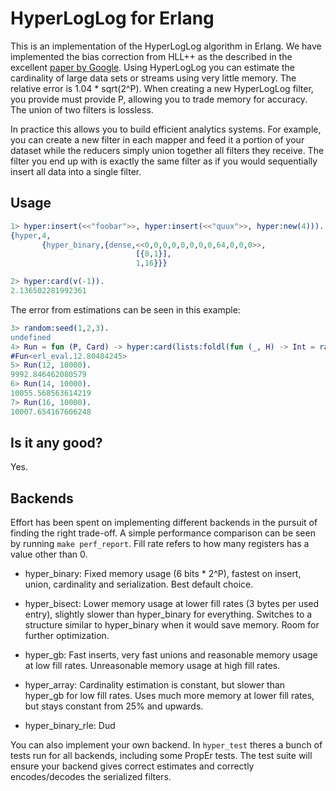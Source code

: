 # HyperLogLog for Erlang

This is an implementation of the HyperLogLog algorithm in Erlang. We
have implemented the bias correction from HLL++ as the described in
the excellent [paper by Google][]. Using HyperLogLog you can estimate
the cardinality of large data sets or streams using very little
memory. The relative error is 1.04 * sqrt(2^P). When creating a new
HyperLogLog filter, you provide must provide P, allowing you to trade
memory for accuracy. The union of two filters is lossless.

In practice this allows you to build efficient analytics systems. For
example, you can create a new filter in each mapper and feed it a
portion of your dataset while the reducers simply union together all
filters they receive. The filter you end up with is exactly the same
filter as if you would sequentially insert all data into a single
filter.


## Usage

```erlang
1> hyper:insert(<<"foobar">>, hyper:insert(<<"quux">>, hyper:new(4))).
{hyper,4,
       {hyper_binary,{dense,<<0,0,0,0,0,0,0,0,64,0,0,0>>,
                            [{8,1}],
                            1,16}}}

2> hyper:card(v(-1)).
2.136502281992361
```

The error from estimations can be seen in this example:
```erlang
3> random:seed(1,2,3).
undefined
4> Run = fun (P, Card) -> hyper:card(lists:foldl(fun (_, H) -> Int = random:uniform(10000000000000), hyper:insert(<<Int:64/integer>>, H) end, hyper:new(P), lists:seq(1, Card))) end.
#Fun<erl_eval.12.80484245>
5> Run(12, 10000).
9992.846462080579
6> Run(14, 10000).
10055.568563614219
7> Run(16, 10000).
10007.654167606248
```

## Is it any good?

Yes.

## Backends

Effort has been spent on implementing different backends in the
pursuit of finding the right trade-off. A simple performance
comparison can be seen by running `make perf_report`. Fill rate refers
to how many registers has a value other than 0.

 * hyper_binary: Fixed memory usage (6 bits * 2^P), fastest on insert,
   union, cardinality and serialization. Best default choice.

 * hyper_bisect: Lower memory usage at lower fill rates (3 bytes per
   used entry), slightly slower than hyper_binary for
   everything. Switches to a structure similar to hyper_binary when it
   would save memory. Room for further optimization.

 * hyper_gb: Fast inserts, very fast unions and reasonable memory
   usage at low fill rates. Unreasonable memory usage at high fill
   rates.

 * hyper_array: Cardinality estimation is constant, but slower than
   hyper_gb for low fill rates. Uses much more memory at lower fill
   rates, but stays constant from 25% and upwards.

 * hyper_binary_rle: Dud

You can also implement your own backend. In `hyper_test` theres a
bunch of tests run for all backends, including some PropEr tests. The
test suite will ensure your backend gives correct estimates and
correctly encodes/decodes the serialized filters.



[paper by Google]: http://static.googleusercontent.com/external_content/untrusted_dlcp/research.google.com/en//pubs/archive/40671.pdf
